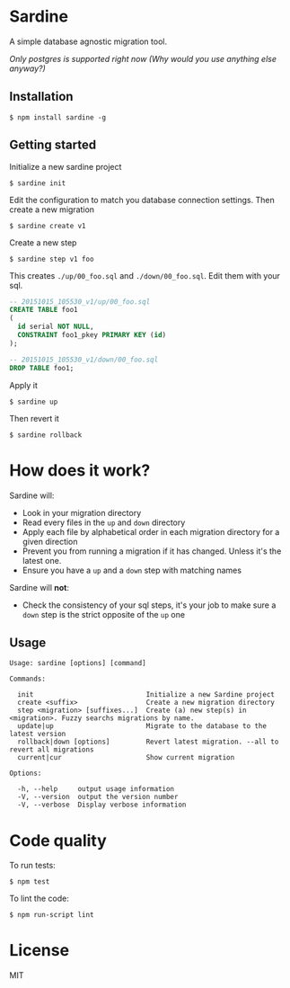 # Sardine

  A simple database agnostic migration tool.

  *Only postgres is supported right now (Why would you use anything else anyway?)*

## Installation

```
$ npm install sardine -g
```

## Getting started

Initialize a new sardine project

```
$ sardine init
```

Edit the configuration to match you database connection settings. Then create a new migration

```
$ sardine create v1
```

Create a new step

```
$ sardine step v1 foo
```

This creates `./up/00_foo.sql` and `./down/00_foo.sql`. Edit them with your sql.

```sql
-- 20151015_105530_v1/up/00_foo.sql
CREATE TABLE foo1
(
  id serial NOT NULL,
  CONSTRAINT foo1_pkey PRIMARY KEY (id)
);

-- 20151015_105530_v1/down/00_foo.sql
DROP TABLE foo1;
```

Apply it

```
$ sardine up
```

Then revert it

```
$ sardine rollback
```

# How does it work?

Sardine will:

  - Look in your migration directory
  - Read every files in the `up` and `down` directory
  - Apply each file by alphabetical order in each migration directory for a given direction
  - Prevent you from running a migration if it has changed. Unless it's the latest one.
  - Ensure you have a `up` and a `down` step with matching names

Sardine will **not**:

  - Check the consistency of your sql steps, it's your job to make sure a `down` step is the strict opposite of the `up` one

## Usage

```
Usage: sardine [options] [command]

Commands:

  init                            Initialize a new Sardine project
  create <suffix>                 Create a new migration directory
  step <migration> [suffixes...]  Create (a) new step(s) in <migration>. Fuzzy searchs migrations by name.
  update|up                       Migrate to the database to the latest version
  rollback|down [options]         Revert latest migration. --all to revert all migrations
  current|cur                     Show current migration

Options:

  -h, --help     output usage information
  -V, --version  output the version number
  -V, --verbose  Display verbose information
```

# Code quality

To run tests:

```
$ npm test
```

To lint the code:

```
$ npm run-script lint

```
# License

  MIT
